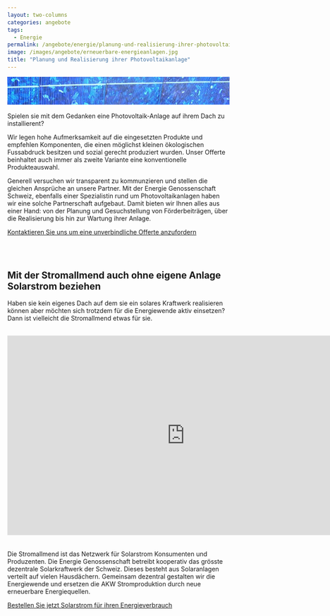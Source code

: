 ```yaml
---
layout: two-columns
categories: angebote
tags:
  - Energie
permalink: /angebote/energie/planung-und-realisierung-ihrer-photovoltaikanlage/
image: /images/angebote/erneuerbare-energieanlagen.jpg
title: "Planung und Realisierung ihrer Photovoltaikanlage"
---
```

<div class="angebot-top-wide"><img title="Planung und Realisierung ihrer Photovoltaikanlage" src="/images/angebote/erneuerbare-energieanlagen_sub.jpg"></div>

Spielen sie mit dem Gedanken eine Photovoltaik-Anlage auf ihrem Dach zu installierent?

Wir legen hohe Aufmerksamkeit auf die eingesetzten Produkte und empfehlen Komponenten, die einen möglichst kleinen ökologischen Fussabdruck besitzen und sozial gerecht produziert wurden. Unser Offerte beinhaltet auch immer als zweite Variante eine konventionelle Produkteauswahl.  

Generell versuchen wir transparent zu kommunzieren und stellen die gleichen Ansprüche an unsere Partner. Mit der Energie Genossenschaft Schweiz, ebenfalls einer Spezialistin rund um Photovoltaikanlagen haben wir eine solche Partnerschaft aufgebaut. Damit bieten wir Ihnen alles aus einer Hand: von der Planung und Gesuchstellung von Förderbeiträgen, über die Realisierung bis hin zur Wartung ihrer Anlage.

<a href="https://www.sinndrin.ch/ueber-uns/kontakt/" class="button big expand"><i class="fi-arrow-right"></i> Kontaktieren Sie uns um eine unverbindliche Offerte anzufordern</a>

<br>
<br>

## Mit der Stromallmend auch ohne eigene Anlage Solarstrom beziehen

Haben sie kein eigenes Dach auf dem sie ein solares Kraftwerk realisieren können aber möchten sich trotzdem für die Energiewende aktiv einsetzen? Dann ist vielleicht die Stromallmend etwas für sie.

<br>

<iframe width="803" height="452" src="https://www.youtube.com/embed/LgR6MwzIX9A" frameborder="0" allowfullscreen></iframe>

<br>
<br>

Die Stromallmend ist das Netzwerk für Solarstrom Konsumenten und Produzenten. Die Energie Genossenschaft betreibt kooperativ das grösste dezentrale Solarkraftwerk der Schweiz. Dieses besteht aus Solaranlagen verteilt auf vielen Hausdächern. Gemeinsam dezentral gestalten wir die Energiewende und ersetzen die AKW Stromproduktion durch neue erneuerbare Energiequellen.

<a class="button expand" target="_blank" href="http://www.energiegenossenschaft.ch/wp2/wp-admin/admin-ajax.php?action=frm_forms_preview&form=dy948g222">Bestellen Sie jetzt Solarstrom für ihren Energieverbrauch</a>
